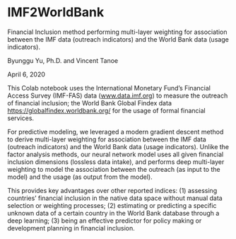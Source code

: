 # IMF2WorldBank
Financial Inclusion method performing multi-layer weighting for association between the IMF data (outreach indicators) and the World Bank data (usage indicators).

Byunggu Yu, Ph.D. and Vincent Tanoe

April 6, 2020

This Colab notebook uses the International Monetary Fund’s Financial Access Survey (IMF-FAS) data (www.data.imf.org) to measure the outreach of financial inclusion; the World Bank Global Findex data https://globalfindex.worldbank.org/ for the usage of formal financial services.

For predictive modeling, we leveraged a modern gradient descent method to derive multi-layer weighting for association between the IMF data (outreach indicators) and the World Bank data (usage indicators).
Unlike the factor analysis methods, our neural network model uses all given financial inclusion dimensions (lossless data intake), and performs deep multi-layer weighting to model the association between the outreach (as input to the model) and the usage (as output from the model).

This provides key advantages over other reported indices: (1) assessing countries’ financial inclusion in the native data space without manual data selection or weighting processes; (2) estimating or predicting a specific unknown data of a certain country in the World Bank database through a deep learning; (3) being an effective predictor for policy making or development planning in financial inclusion.
